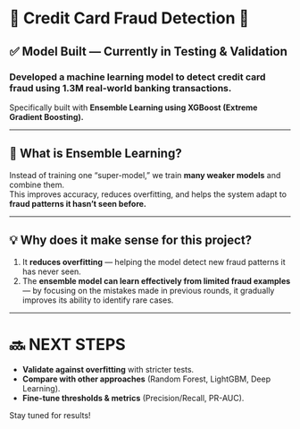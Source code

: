 # 🚧 Credit Card Fraud Detection 🚧  

## ✅ Model Built — Currently in Testing & Validation  

### Developed a machine learning model to detect credit card fraud using **1.3M real-world banking transactions**.  
Specifically built with **Ensemble Learning using XGBoost (Extreme Gradient Boosting).**  

---

## 📌 What is Ensemble Learning?  
Instead of training one “super-model,” we train **many weaker models** and combine them.  
This improves accuracy, reduces overfitting, and helps the system adapt to **fraud patterns it hasn’t seen before.**

---

## 💡 Why does it make sense for this project?  
1. It **reduces overfitting** — helping the model detect new fraud patterns it has never seen.  
2. The **ensemble model can learn effectively from limited fraud examples** — by focusing on the mistakes made in previous rounds, it gradually improves its ability to identify rare cases.  

---

# 🔜 NEXT STEPS  
- **Validate against overfitting** with stricter tests.  
- **Compare with other approaches** (Random Forest, LightGBM, Deep Learning).  
- **Fine-tune thresholds & metrics** (Precision/Recall, PR-AUC).  

Stay tuned for results!
